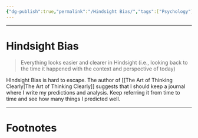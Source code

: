 ```yaml
---
{"dg-publish":true,"permalink":"/Hindsight Bias/","tags":["Psychology"]}
---
```



---
# Hindsight Bias
> Everything looks easier and clearer in Hindsight (i.e., looking back to the time it happened with the context and perspective of today)

HIndsight Bias is hard to escape. The author of [[The Art of Thinking Clearly\|The Art of Thinking Clearly]] suggests that I should keep a journal where I write my predictions and analysis. Keep referring it from time to time and see how many things I predicted well.


---
# Footnotes